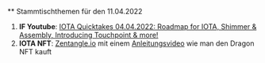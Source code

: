 ** Stammtischthemen für den 11.04.2022

1. **IF Youtube**: [IOTA Quicktakes 04.04.2022: Roadmap for IOTA, Shimmer & Assembly, Introducing Touchpoint & more!](https://www.youtube.com/watch?v=w0cRiSHFky0)
2. **IOTA NFT**: [Zentangle.io](https://zentangle.io/) mit einem [Anleitungsvideo](https://www.youtube.com/watch?v=9RGiYFQHDm4) wie man den Dragon NFT kauft
